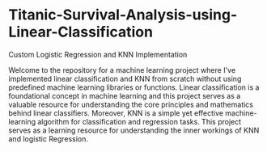 # Titanic-Survival-Analysis-using-Linear-Classification

Custom Logistic Regression and KNN Implementation

Welcome to the repository for a machine learning project where I've implemented linear classification and KNN from scratch without using predefined machine learning libraries or functions.
Linear classification is a foundational concept in machine learning and this project serves as a valuable resource for understanding the core principles and mathematics behind linear classifiers. Moreover, KNN is a simple yet effective machine-learning algorithm for classification and regression tasks. This project serves as a learning resource for understanding the inner workings of KNN and logistic Regression.
